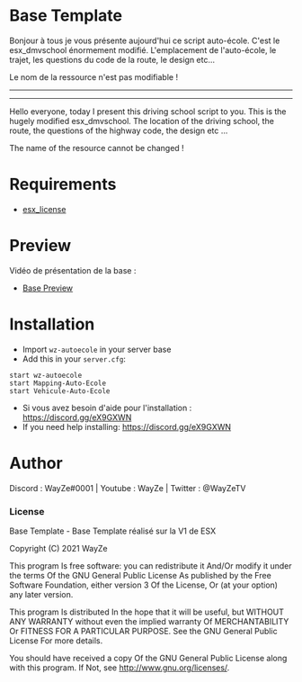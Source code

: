 # Base Template

Bonjour à tous je vous présente aujourd'hui ce script auto-école. C'est le esx_dmvschool énormement modifié. L'emplacement de l'auto-école, le trajet, les questions du code de la route, le design etc...

Le nom de la ressource n'est pas modifiable !

-----------------------------------------------------
-----------------------------------------------------

Hello everyone, today I present this driving school script to you. This is the hugely modified esx_dmvschool. The location of the driving school, the route, the questions of the highway code, the design etc ...

The name of the resource cannot be changed !

# Requirements

- [esx_license](https://github.com/gregos1810/esx_license) 

# Preview

Vidéo de présentation de la base :
 - [Base Preview](https://youtu.be/6UHVMXqlJ14) 

# Installation
- Import `wz-autoecole` in your server base
- Add this in your `server.cfg`:

```
start wz-autoecole
start Mapping-Auto-Ecole
start Vehicule-Auto-Ecole
```
- Si vous avez besoin d'aide pour l'installation : https://discord.gg/eX9GXWN
- If you need help installing: https://discord.gg/eX9GXWN

# Author 
Discord : WayZe#0001 | Youtube : WayZe | Twitter : @WayZeTV

### License
Base Template - Base Template réalisé sur la V1 de ESX

Copyright (C) 2021 WayZe

This program Is free software: you can redistribute it And/Or modify it under the terms Of the GNU General Public License As published by the Free Software Foundation, either version 3 Of the License, Or (at your option) any later version.

This program Is distributed In the hope that it will be useful, but WITHOUT ANY WARRANTY without even the implied warranty Of MERCHANTABILITY Or FITNESS FOR A PARTICULAR PURPOSE. See the GNU General Public License For more details.

You should have received a copy Of the GNU General Public License along with this program. If Not, see http://www.gnu.org/licenses/.
